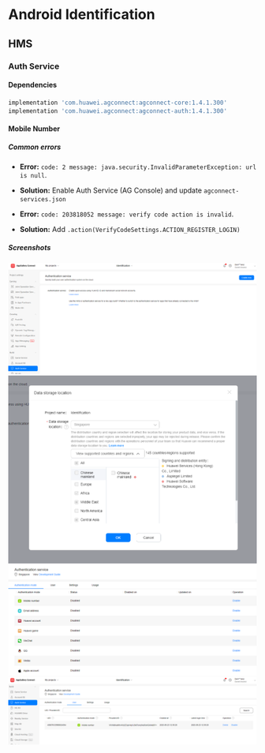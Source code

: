 # Android Identification

## HMS

### Auth Service

#### Dependencies

```groovy
implementation 'com.huawei.agconnect:agconnect-core:1.4.1.300'
implementation 'com.huawei.agconnect:agconnect-auth:1.4.1.300'
```

#### Mobile Number

##### Common errors

* __Error:__ `code: 2 message: java.security.InvalidParameterException: url is null`.
* __Solution:__ Enable Auth Service (AG Console) and update `agconnect-services.json`

* __Error:__ `code: 203818052 message: verify code action is invalid`.
* __Solution:__ Add `.action(VerifyCodeSettings.ACTION_REGISTER_LOGIN)`

##### Screenshots

![Screenshot 1](/screenshots/guide/auth1.png)
![Screenshot 2](/screenshots/guide/auth2.png)
![Screenshot 3](/screenshots/guide/auth3.png)
![Screenshot 4](/screenshots/guide/auth4.png)